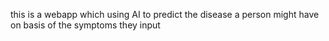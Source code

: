 this is a webapp which using AI to predict the disease a person might have on basis of the symptoms they input
